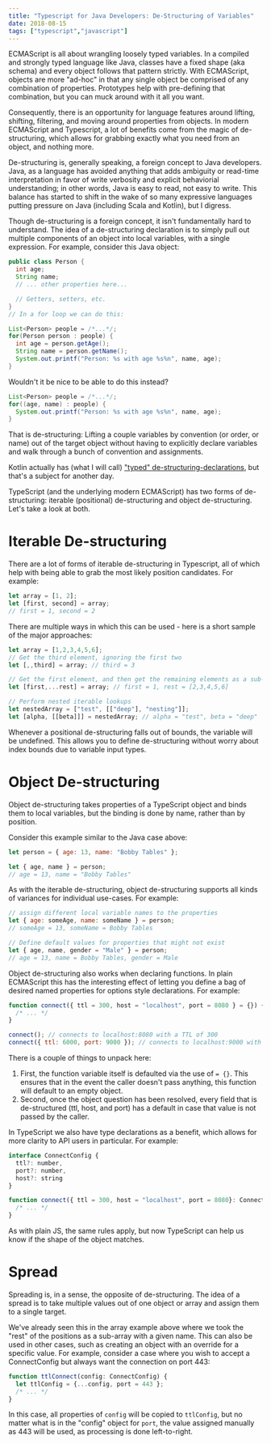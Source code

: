 ```yaml
---
title: "Typescript for Java Developers: De-Structuring of Variables"
date: 2018-08-15
tags: ["typescript","javascript"]
---
```


ECMAScript is all about wrangling loosely typed variables. In a compiled and strongly typed language like Java, classes have a fixed shape (aka schema) and every object follows that pattern strictly. With ECMAScript, objects are more "ad-hoc" in that any single object be comprised of any combination of properties. Prototypes help with pre-defining that combination, but you can muck around with it all you want.

Consequently, there is an opportunity for language features around lifting, shifting, filtering, and moving around properties from objects. In modern ECMAScript and Typescript, a lot of benefits come from the magic of de-structuring, which allows for grabbing exactly what you need from an object, and nothing more.

<!-- more -->

De-structuring is, generally speaking, a foreign concept to Java developers. Java, as a language has avoided anything that adds ambiguity or read-time interpretation in favor of write verbosity and explicit behaviorial understanding; in other words, Java is easy to read, not easy to write. This balance has started to shift in the wake of so many expressive languages putting pressure on Java (including Scala and Kotlin), but I digress.

Though de-structuring is a foreign concept, it isn't fundamentally hard to understand. The idea of a de-structuring declaration is to simply pull out multiple components of an object into local variables, with a single expression. For example, consider this Java object:

```java
public class Person {
  int age;
  String name;
  // ... other properties here...

  // Getters, setters, etc.
}
// In a for loop we can do this:

List<Person> people = /*...*/;
for(Person person : people) {
  int age = person.getAge();
  String name = person.getName();
  System.out.printf("Person: %s with age %s%n", name, age);
}
```
Wouldn't it be nice to be able to do this instead?

```java
List<Person> people = /*...*/;
for((age, name) : people) {
  System.out.printf("Person: %s with age %s%n", name, age);
}
```

That is de-structuring: Lifting a couple variables by convention (or order, or name) out of the target object without having to explicitly declare variables and walk through a bunch of convention and assignments.

Kotlin actually has (what I will call) ["typed" de-structuring-declarations](https://kotlinlang.org/docs/reference/multi-declarations.html), but that's a subject for another day.

TypeScript (and the underlying modern ECMAScript) has two forms of de-structuring: iterable (positional) de-structuring and object de-structuring. Let's take a look at both.

# Iterable De-structuring

There are a lot of forms of iterable de-structuring in Typescript, all of which help with being able to grab the most likely position candidates. For example:

```javascript
let array = [1, 2];
let [first, second] = array;
// first = 1, second = 2
```

There are multiple ways in which this can be used - here is a short sample of the major approaches:

```javascript
let array = [1,2,3,4,5,6];
// Get the third element, ignoring the first two
let [,,third] = array; // third = 3

// Get the first element, and then get the remaining elements as a sub-array
let [first,...rest] = array; // first = 1, rest = [2,3,4,5,6]

// Perform nested iterable lookups
let nestedArray = ["test", [["deep"], "nesting"]];
let [alpha, [[beta]]] = nestedArray; // alpha = "test", beta = "deep"
```

Whenever a positional de-structuring falls out of bounds, the variable will be undefined. This allows you to define de-structuring without worry about index bounds due to variable input types.

# Object De-structuring

Object de-structuring takes properties of a TypeScript object and binds them to local variables, but the binding is done by name, rather than by position.

Consider this example similar to the Java case above:

```javascript
let person = { age: 13, name: "Bobby Tables" };

let { age, name } = person;
// age = 13, name = "Bobby Tables"
```

As with the iterable de-structuring, object de-structuring supports all kinds of variances for individual use-cases. For example:

```javascript
// assign different local variable names to the properties
let { age: someAge, name: someName } = person;
// someAge = 13, someName = Bobby Tables

// Define default values for properties that might not exist
let { age, name, gender = "Male" } = person;
// age = 13, name = Bobby Tables, gender = Male
```

Object de-structuring also works when declaring functions. In plain ECMAScript this has the interesting effect of letting you define a bag of desired named properties for options style declarations. For example:

```javascript
function connect({ ttl = 300, host = "localhost", port = 8080 } = {}) {
  /* ... */
}

connect(); // connects to localhost:8080 with a TTL of 300
connect({ ttl: 6000, port: 9000 }); // connects to localhost:9000 with a TTL of 6000
```

There is a couple of things to unpack here:

1. First, the function variable itself is defaulted via the use of `= {}`. This ensures that in the event the caller doesn't pass anything, this function will default to an empty object.
1. Second, once the object question has been resolved, every field that is de-structured (ttl, host, and port) has a default in case that value is not passed by the caller.

In TypeScript we also have type declarations as a benefit, which allows for more clarity to API users in particular. For example:

```javascript
interface ConnectConfig {
  ttl?: number,
  port?: number,
  host?: string
}

function connect({ ttl = 300, host = "localhost", port = 8080}: ConnectConfig = {}) {
  /* ... */
}
```

As with plain JS, the same rules apply, but now TypeScript can help us know if the shape of the object matches.

# Spread

Spreading is, in a sense, the opposite of de-structuring. The idea of a spread is to take multiple values out of one object or array and assign them to a single target.

We've already seen this in the array example above where we took the "rest" of the positions as a sub-array with a given name. This can also be used in other cases, such as creating an object with an override for a specific value. For example, consider a case where you wish to accept a ConnectConfig but always want the connection on port 443:

```javascript
function ttlConnect(config: ConnectConfig) {
  let ttlConfig = {...config, port = 443 };
  /* ... */
}
```

In this case, all properties of `config` will be copied to `ttlConfig`, but no matter what is in the "config" object for `port`, the value assigned manually as 443 will be used, as processing is done left-to-right.
